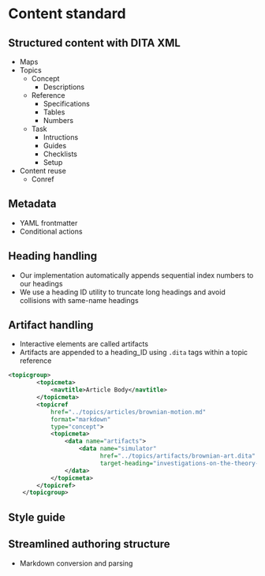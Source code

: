 
# Content standard

## Structured content with DITA XML

- Maps
- Topics
	- Concept
		- Descriptions
	- Reference
		- Specifications
		- Tables
		- Numbers
	- Task
		- Intructions
		- Guides
		- Checklists
		- Setup
- Content reuse
	- Conref

## Metadata

- YAML frontmatter
- Conditional actions

## Heading handling

- Our implementation automatically appends sequential index numbers to our headings
- We use a heading ID utility to truncate long headings and avoid collisions with same-name headings

## Artifact handling

- Interactive elements are called artifacts
- Artifacts are appended to a heading_ID using `.dita` tags within a topic reference

```xml
<topicgroup>
        <topicmeta>
            <navtitle>Article Body</navtitle>
        </topicmeta>
        <topicref
            href="../topics/articles/brownian-motion.md"
            format="markdown"
            type="concept">
            <topicmeta>
                <data name="artifacts">
                    <data name="simulator"
                          href="../topics/artifacts/brownian-art.dita"
                          target-heading="investigations-on-the-theory-of-the-brownian-movement"/>
                </data>
            </topicmeta>
        </topicref>
    </topicgroup>
```



## Style guide


## Streamlined authoring structure
- Markdown conversion and parsing
